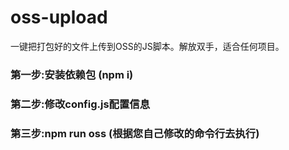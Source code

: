 # oss-upload
一键把打包好的文件上传到OSS的JS脚本。解放双手，适合任何项目。

### 第一步:安装依赖包 (npm i)

### 第二步:修改config.js配置信息

### 第三步:npm run oss (根据您自己修改的命令行去执行)
